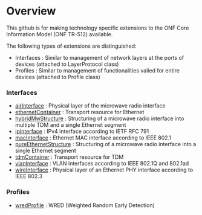 # Overview
This github is for making technology specific extensions to the ONF Core Information Model (ONF TR-512) available.

The following types of extensions are distinguished:
- Interfaces : Similar to management of network layers at the ports of devices (attached to LayerProtocol class)
- Profiles : Similar to management of functionalities valied for entire devices (attached to Profile class)

### Interfaces
- [airInterface](../../../airInterface) : Physical layer of the microwave radio interface
- [ethernetContainer](../../../ethernetContainer) : Transport resource for Ethernet
- [hybridMwStructure](../../../hybridMwStructure) : Structuring of a microwave radio interface into multiple TDM and a single Ethernet segment
- [ipInterface](../../../ipInterface) : IPv4 interface according to IETF RFC 791
- [macInterface](../../../macInterface) : Ethernet MAC interface according to IEEE 802.1
- [pureEthernetStructure](../../../pureEthernetStructure) : Structuring of a microwave radio interface into a single Ethernet segment
- [tdmContainer](../../../tdmContainer) : Transport resource for TDM
- [vlanInterface](../../../vlanInterface) : VLAN interfaces according to IEEE 802.1Q and 802.1ad
- [wireInterface](../../../wireInterface) : Physical layer of an Ethernet PHY interface according to IEEE 802.3

### Profiles
- [wredProfile](../../../wredProfile) : WRED (Weighted Random Early Detection)
